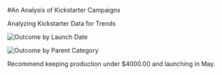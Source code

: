 #An Analysis of Kickstarter Campaigns

Analyzing Kickstarter Data for Trends

![Outcome by Launch Date](kickstarter-analysis/Picture1.png)

![Outcome by Parent Category](kickstarter-analysis/Picture2.png)

Recommend keeping production under $4000.00 and launching in May.
